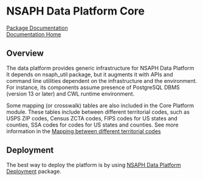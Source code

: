 # NSAPH Data Platform Core

[Package Documentation](https://nsaph-data-platform.github.io/nsaph-platform-docs/common/core-platform/)                                
[Documentation Home](https://nsaph-data-platform.github.io/nsaph-platform-docs/home.html)

## Overview
The data platform provides generic infrastructure for NSAPH Data Platform
It depends on nsaph_util package, but it augments it
with APIs and command line utilities dependent on the infrastructure 
and the environment. For instance, its components assume presence of PostgreSQL
DBMS (version 13 or later) and CWL runtime environment.

Some mapping (or crosswalk) tables are also included in the Core
Platform module. These tables include between different
territorial codes, such as USPS ZIP codes, Census ZCTA codes,
FIPS codes for US states
and counties, SSA codes for codes for US states
and counties. See more information in the
[Mapping between different territorial codes](doc/TerritorialCodes.md)

## Deployment

The best way to deploy the platform is by using 
[NSAPH Data Platform Deployment](https://nsaph-data-platform.github.io/nsaph-platform-docs/common/platform-deployment/doc/index.html)
package.

